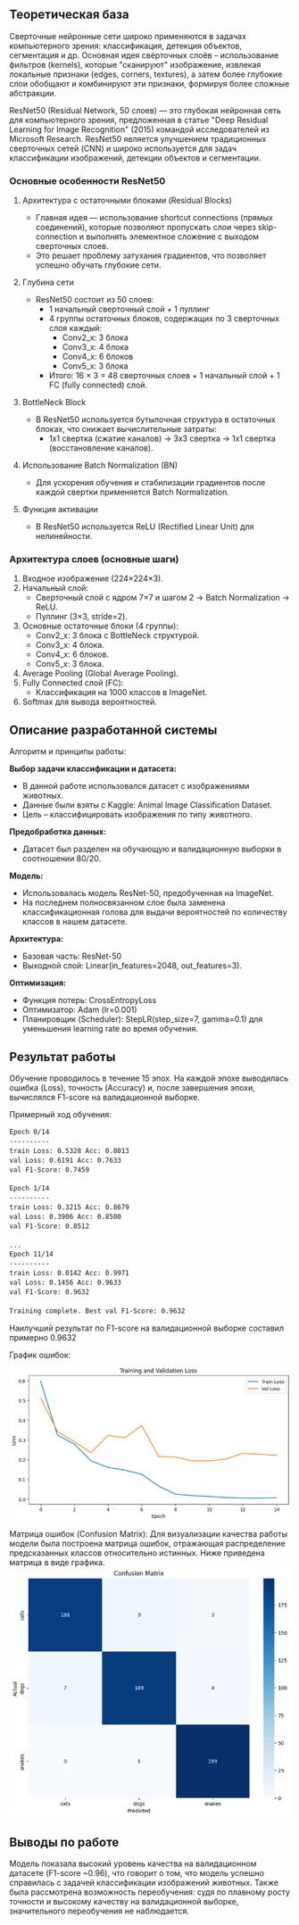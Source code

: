 ## Теоретическая база

Сверточные нейронные сети широко применяются в задачах компьютерного зрения: классификация, детекция объектов, сегментация и др.
Основная идея свёрточных слоёв – использование фильтров (kernels), которые "сканируют" изображение, извлекая локальные признаки (edges, corners, textures),
а затем более глубокие слои обобщают и комбинируют эти признаки, формируя более сложные абстракции.

ResNet50 (Residual Network, 50 слоев) — это глубокая нейронная сеть для компьютерного зрения, предложенная в статье "Deep Residual Learning for Image Recognition" (2015) командой исследователей из Microsoft Research. ResNet50 является улучшением традиционных сверточных сетей (CNN) и широко используется для задач классификации изображений, детекции объектов и сегментации.

### Основные особенности ResNet50  

1. Архитектура с остаточными блоками (Residual Blocks)  
   - Главная идея — использование shortcut connections (прямых соединений), которые позволяют пропускать слои через skip-connection и выполнять элементное сложение с выходом сверточных слоев.  
   - Это решает проблему затухания градиентов, что позволяет успешно обучать глубокие сети.

2. Глубина сети  
   - ResNet50 состоит из 50 слоев:
     - 1 начальный сверточный слой + 1 пуллинг  
     - 4 группы остаточных блоков, содержащих по 3 сверточных слоя каждый:  
       - Conv2_x: 3 блока  
       - Conv3_x: 4 блока  
       - Conv4_x: 6 блоков  
       - Conv5_x: 3 блока  
     - Итого: 16 × 3 = 48 сверточных слоев + 1 начальный слой + 1 FC (fully connected) слой.

3. BottleNeck Block  
   - В ResNet50 используется бутылочная структура в остаточных блоках, что снижает вычислительные затраты:  
     - 1x1 свертка (сжатие каналов) → 3x3 свертка → 1x1 свертка (восстановление каналов).  

4. Использование Batch Normalization (BN)  
   - Для ускорения обучения и стабилизации градиентов после каждой свертки применяется Batch Normalization.

5. Функция активации  
   - В ResNet50 используется ReLU (Rectified Linear Unit) для нелинейности.

### Архитектура слоев (основные шаги)  
1. Входное изображение (224×224×3).  
2. Начальный слой:  
   - Сверточный слой с ядром 7×7 и шагом 2 → Batch Normalization → ReLU.  
   - Пуллинг (3×3, stride=2).  
3. Основные остаточные блоки (4 группы):  
   - Conv2_x: 3 блока с BottleNeck структурой.  
   - Conv3_x: 4 блока.  
   - Conv4_x: 6 блоков.  
   - Conv5_x: 3 блока.  
4. Average Pooling (Global Average Pooling).  
5. Fully Connected слой (FC):  
   - Классификация на 1000 классов в ImageNet.  
6. Softmax для вывода вероятностей.

## Описание разработанной системы

Алгоритм и принципы работы:

**Выбор задачи классификации и датасета:**

- В данной работе использовался датасет с изображениями животных.
- Данные были взяты с Kaggle: Animal Image Classification Dataset.
- Цель – классифицировать изображения по типу животного.

**Предобработка данных:**

- Датасет был разделен на обучающую и валидационную выборки в соотношении 80/20.

**Модель:**

- Использовалась модель ResNet-50, предобученная на ImageNet.
- На последнем полносвязанном слое была заменена классификационная голова для выдачи вероятностей по количеству классов в нашем датасете.

**Архитектура:**

- Базовая часть: ResNet-50
- Выходной слой: Linear(in_features=2048, out_features=3).

**Оптимизация:**

- Функция потерь: CrossEntropyLoss
- Оптимизатор: Adam (lr=0.001)
- Планировщик (Scheduler): StepLR(step_size=7, gamma=0.1) для уменьшения learning rate во время обучения.

## Результат работы

Обучение проводилось в течение 15 эпох. На каждой эпохе выводилась ошибка (Loss), точность (Accuracy) и, после завершения эпохи, вычислялся F1-score на валидационной выборке.

Примерный ход обучения:

```bash
Epoch 0/14
----------
train Loss: 0.5328 Acc: 0.8013
val Loss: 0.6191 Acc: 0.7633
val F1-Score: 0.7459

Epoch 1/14
----------
train Loss: 0.3215 Acc: 0.8679
val Loss: 0.3906 Acc: 0.8500
val F1-Score: 0.8512

...
Epoch 11/14
----------
train Loss: 0.0142 Acc: 0.9971
val Loss: 0.1456 Acc: 0.9633
val F1-Score: 0.9632

Training complete. Best val F1-Score: 0.9632
```

Наилучший результат по F1-score на валидационной выборке составил примерно 0.9632

График ошибок:

![plot](./loss.jpg)

Матрица ошибок (Confusion Matrix):
Для визуализации качества работы модели была построена матрица ошибок, отражающая распределение предсказанных классов относительно истинных. Ниже приведена матрица в виде графика.
![plot](./confusion_matrix.png)

## Выводы по работе

Модель показала высокий уровень качества на валидационном датасете (F1-score ~0.96), что говорит о том, что модель успешно справилась с задачей классификации изображений животных.
Также была рассмотрена возможность переобучения: судя по плавному росту точности и высокому качеству на валидационной выборке, значительного переобучения не наблюдается.
